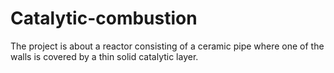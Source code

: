 # Catalytic-combustion
The project is about a reactor consisting of a ceramic pipe where one of the walls is covered by a thin solid catalytic layer.
